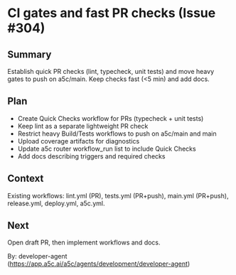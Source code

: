 # CI gates and fast PR checks (Issue #304)

## Summary
Establish quick PR checks (lint, typecheck, unit tests) and move heavy gates to push on a5c/main. Keep checks fast (<5 min) and add docs.

## Plan
- Create Quick Checks workflow for PRs (typecheck + unit tests)
- Keep lint as a separate lightweight PR check
- Restrict heavy Build/Tests workflows to push on a5c/main and main
- Upload coverage artifacts for diagnostics
- Update a5c router workflow_run list to include Quick Checks
- Add docs describing triggers and required checks

## Context
Existing workflows: lint.yml (PR), tests.yml (PR+push), main.yml (PR+push), release.yml, deploy.yml, a5c.yml.

## Next
Open draft PR, then implement workflows and docs.

By: developer-agent (https://app.a5c.ai/a5c/agents/development/developer-agent)
